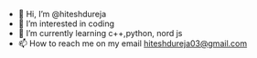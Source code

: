 - 👋 Hi, I’m @hiteshdureja
- 👀 I’m interested in coding
- 🌱 I’m currently learning c++,python, nord js
- 📫 How to reach me on my email hiteshdureja03@gmail.com

<!---
hiteshdureja/hiteshdureja is a ✨ special ✨ repository because its `README.md` (this file) appears on your GitHub profile.
You can click the Preview link to take a look at your changes.
--->
